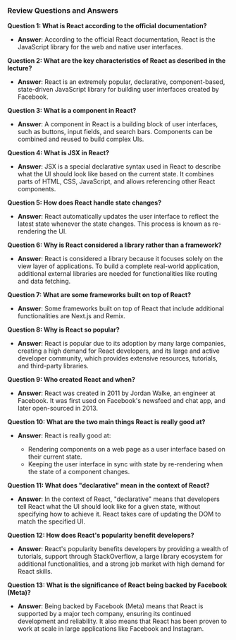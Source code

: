 ### Review Questions and Answers

**Question 1: What is React according to the official documentation?**

- **Answer**: According to the official React documentation, React is the JavaScript library for the web and native user interfaces.

**Question 2: What are the key characteristics of React as described in the lecture?**

- **Answer**: React is an extremely popular, declarative, component-based, state-driven JavaScript library for building user interfaces created by Facebook.

**Question 3: What is a component in React?**

- **Answer**: A component in React is a building block of user interfaces, such as buttons, input fields, and search bars. Components can be combined and reused to build complex UIs.

**Question 4: What is JSX in React?**

- **Answer**: JSX is a special declarative syntax used in React to describe what the UI should look like based on the current state. It combines parts of HTML, CSS, JavaScript, and allows referencing other React components.

**Question 5: How does React handle state changes?**

- **Answer**: React automatically updates the user interface to reflect the latest state whenever the state changes. This process is known as re-rendering the UI.

**Question 6: Why is React considered a library rather than a framework?**

- **Answer**: React is considered a library because it focuses solely on the view layer of applications. To build a complete real-world application, additional external libraries are needed for functionalities like routing and data fetching.

**Question 7: What are some frameworks built on top of React?**

- **Answer**: Some frameworks built on top of React that include additional functionalities are Next.js and Remix.

**Question 8: Why is React so popular?**

- **Answer**: React is popular due to its adoption by many large companies, creating a high demand for React developers, and its large and active developer community, which provides extensive resources, tutorials, and third-party libraries.

**Question 9: Who created React and when?**

- **Answer**: React was created in 2011 by Jordan Walke, an engineer at Facebook. It was first used on Facebook's newsfeed and chat app, and later open-sourced in 2013.

**Question 10: What are the two main things React is really good at?**

- **Answer**: React is really good at:

  - Rendering components on a web page as a user interface based on their current state.
  - Keeping the user interface in sync with state by re-rendering when the state of a component changes.

**Question 11: What does "declarative" mean in the context of React?**

- **Answer**: In the context of React, "declarative" means that developers tell React what the UI should look like for a given state, without specifying how to achieve it. React takes care of updating the DOM to match the specified UI.

**Question 12: How does React's popularity benefit developers?**

- **Answer**: React's popularity benefits developers by providing a wealth of tutorials, support through StackOverflow, a large library ecosystem for additional functionalities, and a strong job market with high demand for React skills.

**Question 13: What is the significance of React being backed by Facebook (Meta)?**

- **Answer**: Being backed by Facebook (Meta) means that React is supported by a major tech company, ensuring its continued development and reliability. It also means that React has been proven to work at scale in large applications like Facebook and Instagram.
